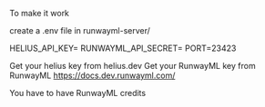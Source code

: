 To make it work

create a .env file in runwayml-server/ 

HELIUS_API_KEY=<your helius key>
RUNWAYML_API_SECRET=<your runway key>
PORT=23423

Get your helius key from helius.dev
Get your RunwayML key from RunwayML 
https://docs.dev.runwayml.com/

You have to have RunwayML credits
